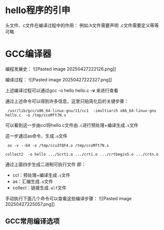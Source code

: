 
# hello程序的引申

头文件、c文件在编译过程中的作用：
例如.h文件需要声明
.c文件需要定义等等
可略
# GCC编译器

编程发展史：
![[Pasted image 20250427222126.png]]

编译过程：
![[Pasted image 20250427222327.png]]

上述编译过程可以通过gcc -o hello hello.c **-v**
来进行查看

通过上述命令可以得到许多信息，这里只贴简化后的关键步骤：
```
 /usr/lib/gcc/x86_64-linux-gnu/11/cc1  -imultiarch x86_64-linux-gnu hello.c  -o /tmp/ccoMft7N.s
```
可以看到这一步由ccl将hello.c文件由`.c`进行预处理+编译生成`.s`文件

这一步通过as命令，生成`.o`文件
```
 as -v --64 -o /tmp/ccu3fQF4.o /tmp/ccoMft7N.s
```


```
collect2  -o hello .../Scrt1.o .../crti.o .../crtbeginS.o .../crtn.o
```

通过上面四步生成二进制可执行文件
即：
- ccl：预处理+编译生成`.s`文件
- as：汇编生成`.o`文件
- collect：链接生成`.elf`文件

手动执行下面几个命令可以查看这些编译步骤：
![[Pasted image 20250427225057.png]]

## GCC常用编译选项

 
